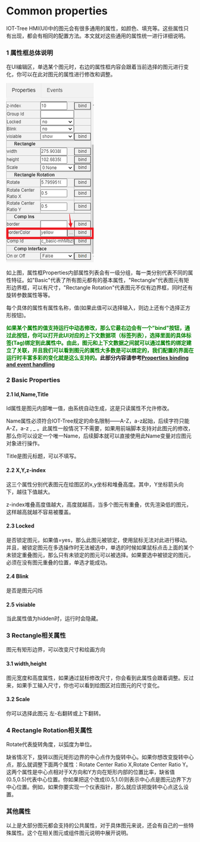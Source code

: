 Common properties
==

IOT-Tree HMI(UI)中的图元会有很多通用的属性，如颜色、填充等。这些属性只有出现，都会有相同的配置方法。本文就对这些通用的属性统一进行详细说明。

### 1 属性框总体说明

在UI编辑区，单选某个图元时，右边的属性框内容会跟着当前选择的图元进行变化，你可以在此对图元的属性进行修改和调整。

<img src="../img/hmi/h011.png">

如上图，属性框Properties内部属性列表会有一级分组，每一类分别代表不同的属性特征。如"Basic"代表了所有图元都有的基本属性，"Rectangle"代表图元有矩形边界框，可以有尺寸，"Rectangle Rotation"代表图元不仅有边界框，同时还有旋转参数属性等等。

每个具体的属性有属性名称，值(如果此值可以选择输入，则边上还有个选择正方形按钮)。

**<font color=green>如果某个属性的值支持运行中动态修改，那么它最右边会有一个"bind"按钮，通过此按钮，你可以打开此UI对应的上下文数据项（标签列表），选择里面的具体标签(Tag)绑定到此属性中。由此，图元和上下文数据之间就可以通过属性的绑定建立了关联，并且我们可以看到图元的属性大多数是可以绑定的，我们配置的界面在运行时丰富多彩的变化就是这么支持的。</font>此部分内容请参考[Properties binding and event handling][hmi_bind_evt]**

[hmi_bind_evt]:./hmi_bind_evt.md

### 2 Basic Properties

#### 2.1 Id,Name,Title

Id属性是图元内部唯一值，由系统自动生成，这是只读属性不允许修改。

Name属性必须符合IOT-Tree规定的命名限制——A-Z，a-z起始，后续字符只能A-Z，a-z , _ 。此属性一般情况下不需要，如果用前端脚本支持对此图元的修改，那么你可以设定一个唯一Name，后续脚本就可以直接使用此Name变量对应图元对象进行操作。

Title是图元标题，可以不填写。

#### 2.2 X,Y,z-index

这三个属性分别代表图元在绘图区的x,y坐标和堆叠高度。其中，Y坐标箭头向下，越往下值越大。

z-index堆叠高度值越大，高度就越高，当多个图元有重叠，优先渲染低的图元，这样越高就越不容易被覆盖。

#### 2.3 Locked

是否锁定图元，如果值=yes，那么此图元被锁定，使用鼠标无法对此进行移动。并且，被锁定图元在多选操作时无法被选中，单选的时候如果鼠标点击上面的某个未锁定重叠图元，那么只有未锁定的图元可以被选择。如果要选中被锁定的图元，必须在没有图元重叠的位置，单选才能成功。

#### 2.4 Blink

是否是图元闪烁

#### 2.5 visiable

当此属性值为hidden时，运行时会隐藏。


### 3 Rectangle相关属性

图元有矩形边界，可以改变尺寸和绘画方向

#### 3.1 width,height

图元宽度和高度属性，如果通过鼠标修改尺寸，你会看到此属性会跟着调整。反过来，如果手工输入尺寸，你也可以看到绘图区对应图元的尺寸变化。

#### 3.2 Scale

你可以选择此图元 左-右翻转或上下翻转。

### 4 Rectangle Rotation相关属性

Rotate代表旋转角度，以弧度为单位。

缺省情况下，旋转以图元矩形边界的中心点作为旋转中心。如果你想改变旋转中心点，那么就调整下面两个属性：Rotate Center Ratio X,Rotate Center Ratio Y。这两个属性是中心点相对于X方向和Y方向在矩形内部的位置比率，缺省值(0.5,0.5)代表中心位置。你如果把这个改成(0.5,1.0)则表示中心点是图元边界下方中心位置。例如，如果你要实现一个仪表指针，那么就应该把旋转中心点这么设置。

### 其他属性

以上是大部分图元都会支持的公共属性，对于具体图元来说，还会有自己的一些特殊属性。这个在相关图元或组件图元说明中展开说明。
